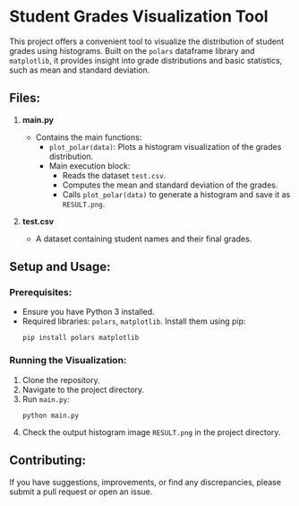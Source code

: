 
# Student Grades Visualization Tool

This project offers a convenient tool to visualize the distribution of student grades using histograms. Built on the `polars` dataframe library and `matplotlib`, it provides insight into grade distributions and basic statistics, such as mean and standard deviation.

## Files:

1. **main.py** 
   - Contains the main functions:
     - `plot_polar(data)`: Plots a histogram visualization of the grades distribution.
     - Main execution block:
       - Reads the dataset `test.csv`.
       - Computes the mean and standard deviation of the grades.
       - Calls `plot_polar(data)` to generate a histogram and save it as `RESULT.png`.

2. **test.csv**
   - A dataset containing student names and their final grades.

## Setup and Usage:

### Prerequisites:
- Ensure you have Python 3 installed.
- Required libraries: `polars`, `matplotlib`. Install them using pip:
  ```
  pip install polars matplotlib
  ```

### Running the Visualization:

1. Clone the repository.
2. Navigate to the project directory.
3. Run `main.py`:
   ```
   python main.py
   ```
4. Check the output histogram image `RESULT.png` in the project directory.

## Contributing:

If you have suggestions, improvements, or find any discrepancies, please submit a pull request or open an issue.


